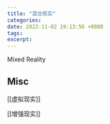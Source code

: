 ```yaml
---
title: "混合现实"
categories: 
date: 2022-11-02 19:13:56 +0800
tags: 
excerpt: 
---
```


Mixed Reality





## Misc

[[虚拟现实]]

[[增强现实]]
